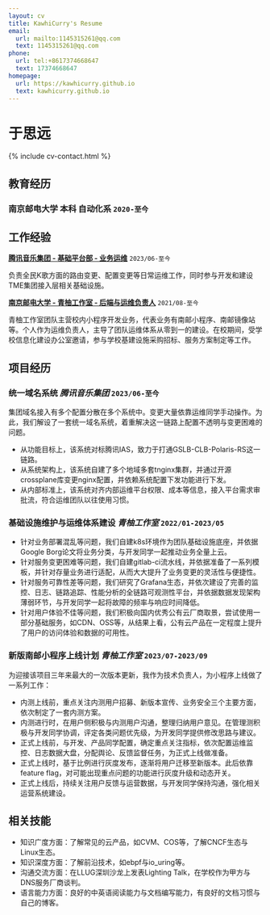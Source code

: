 ```yaml
---
layout: cv
title: KawhiCurry's Resume
email:
  url: mailto:1145315261@qq.com
  text: 1145315261@qq.com
phone:
  url: tel:+8617374668647
  text: 17374668647
homepage:
  url: https://kawhicurry.github.io
  text: kawhicurry.github.io
---
```


# 于思远

{% include cv-contact.html %}

## 教育经历

### 南京邮电大学 本科 自动化系 `2020-至今`

## 工作经验

[**腾讯音乐集团 - 基础平台部 - 业务运维**](https://join.tencentmusic.com/campus/post-details/?id=12187&refer_code) `2023/06-至今`

负责全民K歌方面的路由变更、配置变更等日常运维工作，同时参与开发和建设TME集团接入层相关基础设施。

[**南京邮电大学 - 青柚工作室 - 后端与运维负责人**](https://qingyou.njupt.edu.cn) `2021/08-至今`

青柚工作室团队主营校内小程序开发业务，代表业务有南邮小程序、南邮镜像站等。个人作为运维负责人，主导了团队运维体系从零到一的建设。在校期间，受学校信息化建设办公室邀请，参与学校基建设施采购招标、服务方案制定等工作。

## 项目经历

### **统一域名系统**  *腾讯音乐集团* `2023/06-至今`

集团域名接入有多个配置分散在多个系统中。变更大量依靠运维同学手动操作。为此，我们解设了一套统一域名系统，着重解决这一链路上配置不透明与变更困难的问题。

- 从功能目标上，该系统对标腾讯IAS，致力于打通GSLB-CLB-Polaris-RS这一链路。
- 从系统架构上，该系统自建了多个地域多套tnginx集群，并通过开源crossplane库变更nginx配置，并依赖系统配置下发功能进行下发。
- 从内部标准上，该系统对齐内部运维平台权限、成本等信息，接入平台需求审批流，符合运维团队以往使用习惯。

### **基础设施维护与运维体系建设** *青柚工作室* `2022/01-2023/05`

- 针对业务部署混乱等问题，我们自建k8s环境作为团队基础设施底座，并依据Google Borg论文将业务分类，与开发同学一起推动业务全量上云。
- 针对服务变更困难等问题，我们自建gitlab-ci流水线，并依据准备了一系列模板，并针对存量业务进行适配，从而大大提升了业务变更的灵活性与便捷性。
- 针对服务可靠性差等问题，我们研究了Grafana生态，并依次建设了完善的监控、日志、链路追踪、性能分析的全链路可观测性平台，并依据数据发现架构薄弱环节，与开发同学一起将故障的频率与响应时间降低。
- 针对用户体验不佳等问题，我们积极向国内优秀公有云厂商取景，尝试使用一部分基础服务，如CDN、OSS等，从结果上看，公有云产品在一定程度上提升了用户的访问体验和数据的可用性。

### **新版南邮小程序上线计划** *青柚工作室* `2023/07-2023/09`

为迎接该项目三年来最大的一次版本更新，我作为技术负责人，为小程序上线做了一系列工作：

- 内测上线前，重点关注内测用户招募、新版本宣传、业务安全三个主要方面，依次制定了一套内测方案。
- 内测进行时，在用户侧积极与内测用户沟通，整理归纳用户意见。在管理测积极与开发同学协调，评定各类问题优先级，为开发同学提供修改思路与建议。
- 正式上线前，与开发、产品同学配置，确定重点关注指标，依次配置运维监控、日志数据大盘，分配舆论、反馈监督任务，为正式上线做准备。
- 正式上线时，基于比例进行灰度发布，逐渐将用户迁移至新版本。此后依靠feature flag，对可能出现重点问题的功能进行灰度升级和动态开关。
- 正式上线后，持续关注用户反馈与运营数据，与开发同学保持沟通，强化相关运营系统建设。

## 相关技能

- 知识广度方面：了解常见的云产品，如CVM、COS等，了解CNCF生态与Linux生态。
- 知识深度方面：了解前沿技术，如ebpf与io_uring等。
- 沟通交流方面：在LLUG深圳沙龙上发表Lighting Talk，在学校作为甲方与DNS服务厂商谈判。
- 语言能力方面：良好的中英语阅读能力与文档编写能力，有良好的文档习惯与自己的博客。

<!-- - 编程语言：能熟练编写bash与python脚本，可以使用Go与C进行中间件和底层组件开发，可以使用vue进行前端开发。
- 操作系统：使用Arch Linux作为日常使用的操作系统，拥有个人维护的[AUR包](https://aur.archlinux.org/packages?O=0&SeB=m&K=kawhicurry&outdated=&SB=m&SO=d&PP=50&submit=Go)。了解systemd，ebpf。
- 性能分析：了解性能分析的基本方法与工具，能熟练使用sysstat、ebpf工具对系统性能问题进行分析。
- 语言能力：良好的中英语阅读能力与文档编写能力。
- 其他能力：了解SRE的基本观念，有标准化意识，有主动发现与解决问题的能力 -->

